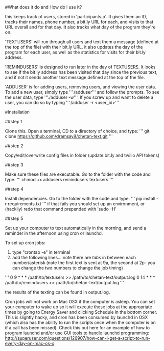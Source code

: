 #What does it do and How do I use it?

this keeps track of users, stored in 'participants.p'.  It gives them an ID,
tracks their names, phone number, a bit.ly URL for each, and visits to that
URL overall and for that day.  It also tracks what day of the program they're
on.

'TEXTUSERS' will run through all users and text them a message (defined at the
top of the file) with their bit.ly URL.  it also updates the day of the program
for each user, as well as the statistics for visits for their bit.ly address.

'REMINDUSERS' is designed to run later in the day of TEXTUSERS. It looks to see
if the bit.ly address has been visited that day since the previous text, and if
not it sends another text message defined at the top of the file.

'ADDUSER' is for adding users, removing users, and viewing the user data.  To
add a new user, simply type '''./adduser''' and follow the prompts.  To see the
user data, type '''./adduser -w'''.  If you screw up and want to delete a user,
you can do so by typing '''./adduser -r <user_id>'''


#Installation

##step 1

Clone this.
Open a terminal, CD to a directory of choice, and type:
'''
git clone https://github.com/dramsay9/chetan-text.git
'''


##step 2

Copy/edit/overwrite config files in folder (update bit.ly and twilio API tokens)


##step 3

Make sure these files are executable. Go to the folder with the code and type:
'''
chmod +x addusers remindusers textusers
'''


##step 4

Install dependencies.  Go to the folder with the code and type:
'''
pip install -r requirements.txt
'''
if that fails you should set up an environment, or (hackily) redo that command
prepended with 'sudo -H'


##step 5

Set up your computer to text automatically in the morning, and send a reminder
in the afternoon using cron or launchd.

To set up cron jobs:

1. type "crontab -e" in terminal
2. add the following lines... note there are *tabs* in between each
number/asterisk (note the first text is sent at 9a, the second at 2p- you can
change the two numbers to change the job timing)

'''
0   9   *   *   *   /path/to/textusers >>
/path/to/chetan-text/output.log
0   14   *   *   *   /path/to/remindusers >>
/path/to/chetan-text/output.log
'''

the results of the texting can be found in output.log.

Cron jobs will not work on Mac OSX if the computer is asleep.  You can set your
computer to wake up so it will execute these jobs at the appropriate times by
going to Energy Saver and clicking Schedule in the bottom corner.  This is
slightly hacky, and cron has been consumed by launchd in OSX (which also has
the ablilty to run the scripts once when the computer is on if a call has been
missed).  Check this out here for an example of how to program launchd and/or
use GUI tools to handle launchd programming:
http://superuser.com/questions/126907/how-can-i-get-a-script-to-run-every-day-on-mac-os-x

